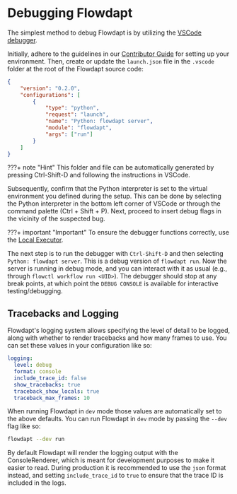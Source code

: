 # Debugging Flowdapt

The simplest method to debug Flowdapt is by utilizing the [VSCode debugger](https://code.visualstudio.com/docs/editor/debugging).

Initially, adhere to the guidelines in our [Contributor Guide](../development/contributor_guide.md) for setting up your environment.
Then, create or update the `launch.json` file in the `.vscode` folder at the root of the Flowdapt source code:

```json
{
    "version": "0.2.0",
    "configurations": [
        {
            "type": "python",
            "request": "launch",
            "name": "Python: flowdapt server",
            "module": "flowdapt",
            "args": ["run"]
        }
    ]
}
```

???+ note "Hint"
    This folder and file can be automatically generated by pressing Ctrl-Shift-D and following the instructions in VSCode.

Subsequently, confirm that the Python interpreter is set to the virtual environment you defined during the setup. This can be done by selecting the Python interpreter in the bottom left corner of VSCode or through the command palette (Ctrl + Shift + P). Next, proceed to insert debug flags in the vicinity of the suspected bug.

???+ important "Important"
    To ensure the debugger functions correctly, use the [Local Executor](../concepts/executor/local.md).

The next step is to run the debugger with `Ctrl-Shift-D` and then selecting `Python: flowdapt server`. This is a debug version of `flowdapt run`. Now the server is running in debug mode, and you can interact with it as usual (e.g., through `flowctl workflow run <UID>`). The debugger should stop at any break points, at which point the `DEBUG CONSOLE` is available for interactive testing/debugging.


## Tracebacks and Logging

Flowdapt's logging system allows specifying the level of detail to be logged, along with whether to render tracebacks and how many frames to use. You can set these values in your configuration like so:

```yaml
logging:
  level: debug
  format: console
  include_trace_id: false
  show_tracebacks: true
  traceback_show_locals: true
  traceback_max_frames: 10
```

When running Flowdapt in `dev` mode those values are automatically set to the above defaults. You can run Flowdapt in `dev` mode by passing the `--dev` flag like so:

```bash
flowdapt --dev run
```

By default Flowdapt will render the logging output with the ConsoleRenderer, which is meant for development purposes to make it easier to read. During production it is recommended to use the `json` format instead, and setting `include_trace_id` to `true` to ensure that the trace ID is included in the logs.